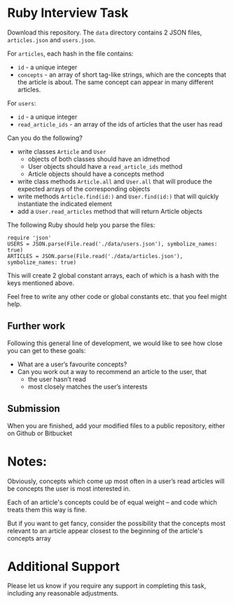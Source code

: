 # Ruby Interview Task

Download this repository.  The `data` directory contains 2 JSON files, `articles.json` and `users.json`.

For `articles`, each hash in the file contains:
* `id` - a unique integer
* `concepts` - an array of short tag-like strings, which are the concepts that the article is about. The same concept can appear in many different articles.

For `users`:
* `id` - a unique integer
* `read_article_ids` - an array of the ids of articles that the user has read

Can you do the following?
* write classes `Article` and `User`
    * objects of both classes should have an idmethod
    * User objects should have a `read_article_ids` method
    * Article objects should have a concepts method
* write class methods `Article.all` and `User.all` that will produce the expected arrays of the corresponding objects
* write methods `Article.find(id:)` and `User.find(id:)` that will quickly instantiate the indicated element
* add a `User.read_articles` method that will return Article objects

The following Ruby should help you parse the files:
```
require 'json'
USERS = JSON.parse(File.read('./data/users.json'), symbolize_names: true)
ARTICLES = JSON.parse(File.read('./data/articles.json'), symbolize_names: true)
```
This will create 2 global constant arrays, each of which is a hash with the keys mentioned above.

Feel free to write any other code or global constants etc. that you feel might help.

## Further work

Following this general line of development, we would like to see how close you can get to these goals:

* What are a user’s favourite concepts?
* Can you work out a way to recommend an article to the user, that
    * the user hasn’t read
    * most closely matches the user’s interests

## Submission

When you are finished, add your modified files to a public repository, either on Github or Bitbucket

# Notes:

Obviously, concepts which come up most often in a user’s read articles will be concepts the user is most interested in.

Each of an article's concepts could be of equal weight – and code which treats them this way is fine. 

But if you want to get fancy, consider the possibility that the concepts most relevant to an article appear closest to the beginning of the article's concepts array

# Additional Support

Please let us know if you require any support in completing this task, including any reasonable adjustments.
